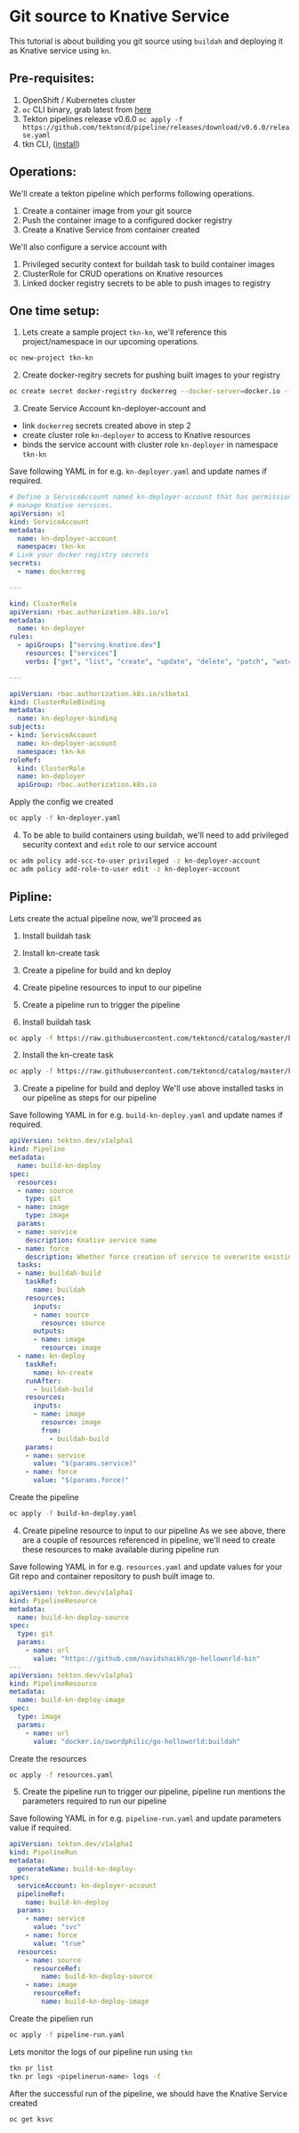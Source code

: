# Git source to Knative Service

This tutorial is about building you git source using `buildah` and deploying it as Knative service using `kn`.

## Pre-requisites:
1. OpenShift / Kubernetes cluster
2. `oc` CLI binary, grab latest from [here](https://mirror.openshift.com/pub/openshift-v4/clients/oc/latest/)
2. Tekton pipelines release v0.6.0 `oc apply -f https://github.com/tektoncd/pipeline/releases/download/v0.6.0/release.yaml`
3. tkn CLI, ([install](https://github.com/tektoncd/cli#installing-tkn))


## Operations:

We'll create a tekton pipeline which performs following operations.

1. Create a container image from your git source
2. Push the container image to a configured docker registry
3. Create a Knative Service from container created

We'll also configure a service account with
1. Privileged security context for buildah task to build container images
2. ClusterRole for CRUD operations on Knative resources
3. Linked docker registry secrets to be able to push images to registry


## One time setup:
1. Lets create a sample project `tkn-kn`, we'll reference this project/namespace in our upcoming operations.
```bash
oc new-project tkn-kn
```

2. Create docker-regitry secrets for pushing built images to your registry
```bash
oc create secret docker-registry dockerreg --docker-server=docker.io --docker-username=<USERNAME> --docker-password=<PASSWORD> --docker-email=<EMAIL>
```

3. Create Service Account kn-deployer-account and
 - link `dockerreg` secrets created above in step 2
 - create cluster role `kn-deployer` to access to Knative resources
 - binds the service account with cluster role `kn-deployer` in namespace `tkn-kn`

Save following YAML in for e.g. `kn-deployer.yaml` and update names if required.

```yaml
# Define a ServiceAccount named kn-deployer-account that has permission to
# manage Knative services.
apiVersion: v1
kind: ServiceAccount
metadata:
  name: kn-deployer-account
  namespace: tkn-kn
# Link your docker registry secrets
secrets:
  - name: dockerreg

---

kind: ClusterRole
apiVersion: rbac.authorization.k8s.io/v1
metadata:
  name: kn-deployer
rules:
  - apiGroups: ["serving.knative.dev"]
    resources: ["services"]
    verbs: ["get", "list", "create", "update", "delete", "patch", "watch"]

---

apiVersion: rbac.authorization.k8s.io/v1beta1
kind: ClusterRoleBinding
metadata:
  name: kn-deployer-binding
subjects:
- kind: ServiceAccount
  name: kn-deployer-account
  namespace: tkn-kn
roleRef:
  kind: ClusterRole
  name: kn-deployer
  apiGroup: rbac.authorization.k8s.io
```

Apply the config we created

```bash
oc apply -f kn-deployer.yaml
```

4. To be able to build containers using buildah, we'll need to add privileged security context and `edit` role to our service account
```bash
oc adm policy add-scc-to-user privileged -z kn-deployer-account
oc adm policy add-role-to-user edit -z kn-deployer-account
```

## Pipline:

Lets create the actual pipeline now, we'll proceed as
1. Install buildah task
2. Install kn-create task
3. Create a pipeline for build and kn deploy
4. Create pipeline resources to input to our pipeline
5. Create a pipeline run to trigger the pipeline

1. Install buildah task
```bash
oc apply -f https://raw.githubusercontent.com/tektoncd/catalog/master/buildah/buildah.yaml
```

2. Install the kn-create task
```bash
oc apply -f https://raw.githubusercontent.com/tektoncd/catalog/master/kn/kn-create.yaml
```
3. Create a pipeline for build and deploy
We'll use above installed tasks in our pipeline as steps for our pipeline

Save following YAML in for e.g. `build-kn-deploy.yaml` and update names if required.

```yaml
apiVersion: tekton.dev/v1alpha1
kind: Pipeline
metadata:
  name: build-kn-deploy
spec:
  resources:
  - name: source
    type: git
  - name: image
    type: image
  params:
  - name: service
    description: Knative service name
  - name: force
    description: Whether force creation of service to overwrite existing one with same name
  tasks:
  - name: buildah-build
    taskRef:
      name: buildah
    resources:
      inputs:
      - name: source
        resource: source
      outputs:
      - name: image
        resource: image
  - name: kn-deploy
    taskRef:
      name: kn-create
    runAfter:
      - buildah-build
    resources:
      inputs:
      - name: image
        resource: image
        from:
          - buildah-build
    params:
    - name: service
      value: "$(params.service)"
    - name: force
      value: "$(params.force)"
```

Create the pipeline
```bash
oc apply -f build-kn-deploy.yaml
```

4. Create pipeline resource to input to our pipeline
As we see above, there are a couple of resources referenced in pipeline, we'll need to create these resources
to make available during pipeline run

Save following YAML in for e.g. `resources.yaml` and update values for your Git repo and container repository to
push built image to.

```yaml
apiVersion: tekton.dev/v1alpha1
kind: PipelineResource
metadata:
  name: build-kn-deploy-source
spec:
  type: git
  params:
    - name: url
      value: "https://github.com/navidshaikh/go-helloworld-bin"
---
apiVersion: tekton.dev/v1alpha1
kind: PipelineResource
metadata:
  name: build-kn-deploy-image
spec:
  type: image
  params:
    - name: url
      value: "docker.io/swordphilic/go-helloworld:buildah"
```

Create the resources
```bash
oc apply -f resources.yaml
```

5. Create the pipeline run to trigger our pipeline, pipeline run mentions the parameters required
to run our pipeline

Save following YAML in for e.g. `pipeline-run.yaml` and update parameters value if required.
```yaml
apiVersion: tekton.dev/v1alpha1
kind: PipelineRun
metadata:
  generateName: build-kn-deploy-
spec:
  serviceAccount: kn-deployer-account
  pipelineRef:
    name: build-kn-deploy
  params:
    - name: service
      value: "svc"
    - name: force
      value: "true"
  resources:
    - name: source
      resourceRef:
        name: build-kn-deploy-source
    - name: image
      resourceRef:
        name: build-kn-deploy-image
```

Create the pipelien run
```bash
oc apply -f pipeline-run.yaml
```

Lets monitor the logs of our pipeline run using `tkn`
```bash
tkn pr list
tkn pr logs <pipelinerun-name> logs -f
```

After the successful run of the pipeline, we should have the Knative Service created
```bash
oc get ksvc
```
